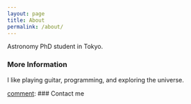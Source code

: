 ```yaml
---
layout: page
title: About
permalink: /about/
---
```


Astronomy PhD student in Tokyo. 

### More Information

I like playing guitar, programming, and exploring the universe.

[comment]: ### Contact me

[comment]:[livingston@astron.s.u-tokyo.ac.jp](mailto:livingston@astron.s.u-tokyo.ac.jp)
